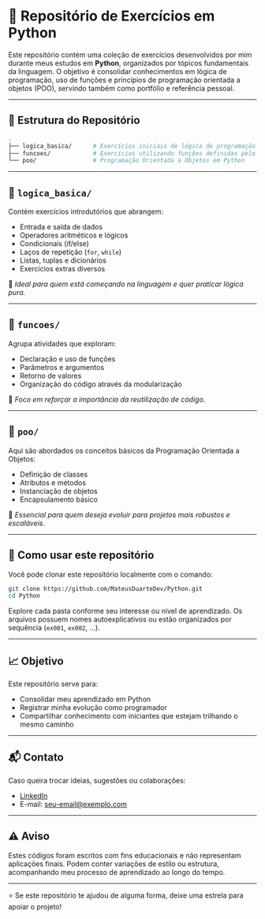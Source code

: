 # 🐍 Repositório de Exercícios em Python

Este repositório contém uma coleção de exercícios desenvolvidos por mim durante meus estudos em **Python**, organizados por tópicos fundamentais da linguagem. O objetivo é consolidar conhecimentos em lógica de programação, uso de funções e princípios de programação orientada a objetos (POO), servindo também como portfólio e referência pessoal.

---

## 📁 Estrutura do Repositório

```bash
.
├── logica_basica/      # Exercícios iniciais de lógica de programação
├── funcoes/            # Exercícios utilizando funções definidas pelo usuário
└── poo/                # Programação Orientada a Objetos em Python
```

---

## 🔹 `logica_basica/`

Contém exercícios introdutórios que abrangem:

- Entrada e saída de dados
- Operadores aritméticos e lógicos
- Condicionais (if/else)
- Laços de repetição (`for`, `while`)
- Listas, tuplas e dicionários
- Exercícios extras diversos

📌 *Ideal para quem está começando na linguagem e quer praticar lógica pura.*

---

## 🔹 `funcoes/`

Agrupa atividades que exploram:

- Declaração e uso de funções
- Parâmetros e argumentos
- Retorno de valores
- Organização do código através da modularização

📌 *Foco em reforçar a importância da reutilização de código.*

---

## 🔹 `poo/`

Aqui são abordados os conceitos básicos da Programação Orientada a Objetos:

- Definição de classes
- Atributos e métodos
- Instanciação de objetos
- Encapsulamento básico

📌 *Essencial para quem deseja evoluir para projetos mais robustos e escaláveis.*

---

## 🚀 Como usar este repositório

Você pode clonar este repositório localmente com o comando:

```bash
git clone https://github.com/MateusDuarteDev/Python.git
cd Python
```

Explore cada pasta conforme seu interesse ou nível de aprendizado. Os arquivos possuem nomes autoexplicativos ou estão organizados por sequência (`ex001`, `ex002`, ...).

---

## 📈 Objetivo

Este repositório serve para:

- Consolidar meu aprendizado em Python
- Registrar minha evolução como programador
- Compartilhar conhecimento com iniciantes que estejam trilhando o mesmo caminho

---

## 📬 Contato

Caso queira trocar ideias, sugestões ou colaborações:

- [LinkedIn](https://www.linkedin.com/in/seu-perfil)
- E-mail: seu-email@exemplo.com

---

## ⚠️ Aviso

Estes códigos foram escritos com fins educacionais e não representam aplicações finais. Podem conter variações de estilo ou estrutura, acompanhando meu processo de aprendizado ao longo do tempo.

---

⭐ Se este repositório te ajudou de alguma forma, deixe uma estrela para apoiar o projeto!
